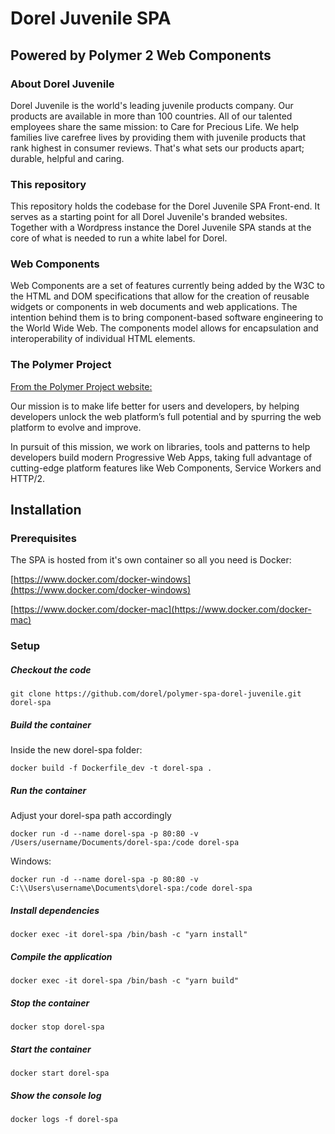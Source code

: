 # Dorel Juvenile SPA
## Powered by Polymer 2 Web Components

### About Dorel Juvenile
Dorel Juvenile is the world's leading juvenile products company. Our products are available in more than 100 countries. All of our talented employees share the same mission: to Care for Precious Life. We help families live carefree lives by providing them with juvenile products that rank highest in consumer reviews. That's what sets our products apart; durable, helpful and caring.

### This repository

This repository holds the codebase for the Dorel Juvenile SPA Front-end. It serves as a starting point for all Dorel Juvenile's branded websites. Together with a Wordpress instance the Dorel Juvenile SPA stands at the core of what is needed to run a white label for Dorel.

### Web Components
Web Components are a set of features currently being added by the W3C to the HTML and DOM specifications that allow for the creation of reusable widgets or components in web documents and web applications. The intention behind them is to bring component-based software engineering to the World Wide Web. The components model allows for encapsulation and interoperability of individual HTML elements.

### The Polymer Project

[From the Polymer Project website:](https://www.polymer-project.org/about)

Our mission is to make life better for users and developers, by helping developers unlock the web platform’s full potential and by spurring the web platform to evolve and improve.

In pursuit of this mission, we work on libraries, tools and patterns to help developers build modern Progressive Web Apps, taking full advantage of cutting-edge platform features like Web Components, Service Workers and HTTP/2.

## Installation

### Prerequisites

The SPA is hosted from it's own container so all you need is Docker:

[https://www.docker.com/docker-windows](https://www.docker.com/docker-windows)

[https://www.docker.com/docker-mac](https://www.docker.com/docker-mac)

### Setup

##### Checkout the code

    git clone https://github.com/dorel/polymer-spa-dorel-juvenile.git dorel-spa
    
##### Build the container

Inside the new dorel-spa folder:

    docker build -f Dockerfile_dev -t dorel-spa .

##### Run the container

Adjust your dorel-spa path accordingly

    docker run -d --name dorel-spa -p 80:80 -v /Users/username/Documents/dorel-spa:/code dorel-spa
    
Windows:

    docker run -d --name dorel-spa -p 80:80 -v C:\\Users\username\Documents\dorel-spa:/code dorel-spa
    
##### Install dependencies
    
    docker exec -it dorel-spa /bin/bash -c "yarn install"
    
##### Compile the application
    
    docker exec -it dorel-spa /bin/bash -c "yarn build"
    
##### Stop the container
    
    docker stop dorel-spa
    
##### Start the container
    
    docker start dorel-spa
    
##### Show the console log
    
    docker logs -f dorel-spa
